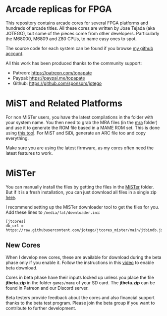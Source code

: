 # Arcade replicas for FPGA

This repository contains arcade cores for several FPGA platforms and hundreds of arcade titles. All these cores are written by Jose Tejada (aka JOTEGO), but some of the pieces come from other developers. Particularly the M68000, M6809 and Z80 CPUs, to name easy ones to spot.

The source code for each system can be found if you browse [my github account](https://github.com/jotego).

All this work has been produced thanks to the community support:

* Patreon: https://patreon.com/topapate
* Paypal: https://paypal.me/topapate
* Github: https://github.com/sponsors/jotego

# MiST and Related Platforms

For non MiSTer users, you have the latest compilations in the folder with your system name. You then need to grab the MRA files (in the [mra](mra) folder) and use it to generate the ROM file based in a MAME ROM set. This is done using [this tool](https://github.com/sebdel/mra-tools-c). For MiST and SiDi, generate an ARC file too and copy everything.

Make sure you are using the latest firmware, as my cores often need the latest features to work.

# MiSTer

You can manually install the files by getting the files in the [MiSTer](mister) folder. But if it is a fresh installation, you can just download all files in a single zip [here](https://github.com/jotego/jtcores_mister/archive/refs/heads/main.zip).

I recommend setting up the MiSTer downloader tool to get the files for you. Add these lines to `/media/fat/downloader.ini`:

```
[jtcores]
db_url = https://raw.githubusercontent.com/jotego/jtcores_mister/main/jtbindb.json.zip
```

## New Cores

When I develop new cores, these are available for download during the beta phase only if you enable it. Follow the instructions in this [video](https://www.youtube.com/watch?v=alcKBAxl82k) to enable beta download.

Cores in beta phase have their inputs locked up unless you place the file **jtbeta.zip** in the folder `games/mame` of your SD card. The **jtbeta.zip** can be found in Patreon and our Discord server.

Beta testers provide feedback about the cores and also financial support thanks to the beta test program. Please join the beta group if you want to contribute to further development.